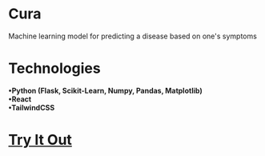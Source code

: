 # Cura
Machine learning model for predicting a disease based on one's symptoms

# Technologies
**•Python (Flask, Scikit-Learn, Numpy, Pandas, Matplotlib)**<br/>
**•React**<br/>
**•TailwindCSS**<br/>

# [Try It Out](https://mycura.netlify.app)

